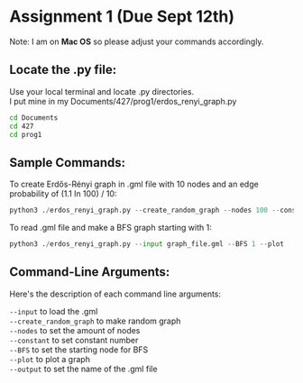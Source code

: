 # Assignment 1 (Due Sept 12th)

Note: I am on **Mac OS** so please adjust your commands accordingly.
## Locate the .py file:

Use your local terminal and locate .py directories.
\
I put mine in my Documents/427/prog1/erdos_renyi_graph.py

```bash
cd Documents
cd 427
cd prog1
```

## Sample Commands:

To create Erdős-Rényi graph in .gml file with 10 nodes and an edge probability of (1.1 ln 100) / 10:
```python
python3 ./erdos_renyi_graph.py --create_random_graph --nodes 100 --constant 1.1 --output graph_file.gml
```

To read .gml file and make a BFS graph starting with 1:
```python
python3 ./erdos_renyi_graph.py --input graph_file.gml --BFS 1 --plot 
```

## Command-Line Arguments:

Here's the description of each command line arguments:

`--input` to load the .gml\
`--create_random_graph` to make random graph\
`--nodes` to set the amount of nodes\
`--constant` to set constant number\
`--BFS` to set the starting node for BFS\
`--plot` to plot a graph\
`--output` to set the name of the .gml file


